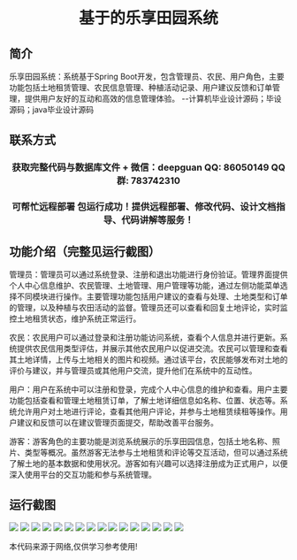 <p><h1 align="center">基于的乐享田园系统</h1></p>

## 简介
乐享田园系统：系统基于Spring Boot开发，包含管理员、农民、用户角色，主要功能包括土地租赁管理、农民信息管理、种植活动记录、用户建议反馈和订单管理，提供用户友好的互动和高效的信息管理体验。    --计算机毕业设计源码；毕设源码；java毕业设计源码


## 联系方式
<p><h3 align="center">获取完整代码与数据库文件 + 微信：deepguan QQ: 86050149 QQ群: 783742310</h3></p>
<p><h3 align="center">可帮忙远程部署 包运行成功！提供远程部署、修改代码、设计文档指导、代码讲解等服务！</h3></p>

## 功能介绍（完整见运行截图）
管理员：管理员可以通过系统登录、注册和退出功能进行身份验证。管理界面提供个人中心信息维护、农民管理、土地管理、用户管理等功能，通过左侧功能菜单选择不同模块进行操作。主要管理功能包括用户建议的查看与处理、土地类型和订单的管理，以及种植与农田活动的监督。管理员还可以查看和回复土地评论，实时监控土地租赁状态，维护系统正常运行。

农民：农民用户可以通过登录和注册功能访问系统，查看个人信息并进行更新。系统提供农民信用类型评估，并展示其他农民用户以促进交流。农民可以管理和查看其土地详情，上传与土地相关的图片和视频。通过该平台，农民能够发布对土地的评价与建议，并与管理员或其他用户交流，提升他们在系统中的互动性。

用户：用户在系统中可以注册和登录，完成个人中心信息的维护和查看。用户主要功能包括查看和管理土地租赁订单，了解土地详细信息如名称、位置、状态等。系统允许用户对土地进行评论，查看其他用户评论，并参与土地租赁续租等操作。用户建议和反馈可以在建议管理页面提交，帮助改善平台服务。

游客：游客角色的主要功能是浏览系统展示的乐享田园信息，包括土地名称、照片、类型等概况。虽然游客无法参与土地租赁和评论等交互活动，但可以通过系统了解土地的基本数据和使用状况。游客如有兴趣可以选择注册成为正式用户，以便深入使用平台的交互功能和参与系统管理。


## 运行截图
![](img/001.jpg)
![](img/002.jpg)
![](img/003.jpg)
![](img/004.jpg)
![](img/005.jpg)
![](img/006.jpg)
![](img/007.jpg)
![](img/008.jpg)
![](img/009.jpg)
![](img/010.jpg)
![](img/011.jpg)
![](img/012.jpg)
![](img/013.jpg)
![](img/014.jpg)
![](img/015.jpg)
![](img/016.jpg)

<p>本代码来源于网络,仅供学习参考使用!</p>
